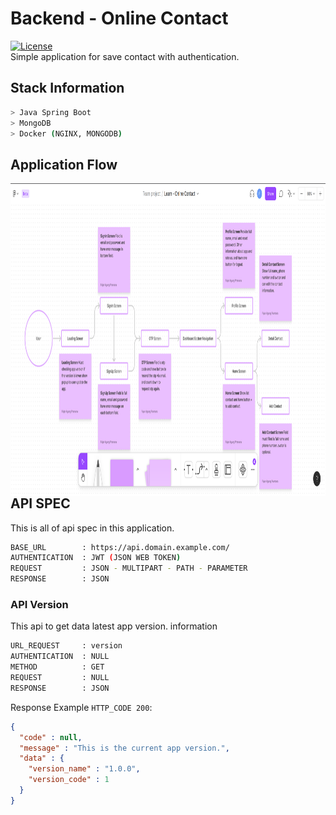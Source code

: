 # Backend - Online Contact
[![License](https://img.shields.io/badge/License-Apache%202.0-blue.svg)](https://opensource.org/licenses/Apache-2.0)
</br>
Simple application for save contact with authentication.

## Stack Information
```bash
> Java Spring Boot
> MongoDB
> Docker (NGINX, MONGODB)
```

## Application Flow
<a href="url"><img src="https://github.com/fajaragungpramana/assets/blob/master/Backend-OnlineContact/Screenshot%20from%202022-01-29%2019-09-24.png" align="left" height="500" width="1000" ></a>
</br>
</br>
</br>
</br>
</br>
</br>
</br>
</br>
</br>
</br>
</br>
</br>
</br>
</br>
</br>
</br>
</br>
</br>
</br>
</br>
</br>

## API SPEC
This is all of api spec in this application.
```bash
BASE_URL        : https://api.domain.example.com/
AUTHENTICATION  : JWT (JSON WEB TOKEN)
REQUEST         : JSON - MULTIPART - PATH - PARAMETER
RESPONSE        : JSON
```

### API Version
This api to get data latest app version. information
```bash
URL_REQUEST     : version
AUTHENTICATION  : NULL
METHOD          : GET
REQUEST         : NULL
RESPONSE        : JSON
```
Response Example `HTTP_CODE 200`:
```json
{
  "code" : null,
  "message" : "This is the current app version.",
  "data" : {
    "version_name" : "1.0.0",
    "version_code" : 1
  }
}
```
